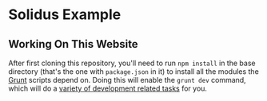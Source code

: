 # Solidus Example

## Working On This Website

After first cloning this repository, you'll need to run `npm install` in the base directory (that's the one with `package.json` in it) to install all the modules the [Grunt](http://gruntjs.com) scripts depend on. Doing this will enable the `grunt dev` command, which will do a [variety of development related tasks](https://github.com/SparkartGroupInc/solidus-site-template#grunt-tasks) for you.